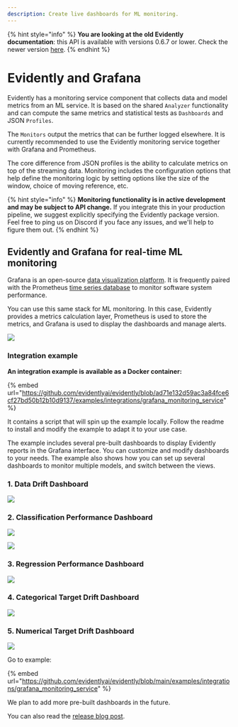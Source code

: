 ```yaml
---
description: Create live dashboards for ML monitoring.
---
```


{% hint style="info" %}
**You are looking at the old Evidently documentation**: this API is available with versions 0.6.7 or lower. Check the newer version [here](https://docs.evidentlyai.com/introduction).
{% endhint %}

# Evidently and Grafana

Evidently has a monitoring service component that collects data and model metrics from an ML service. It is based on the shared `Analyzer` functionality and can compute the same metrics and statistical tests as `Dashboards` and JSON `Profiles`.

The `Monitors` output the metrics that can be further logged elsewhere. It is currently recommended to use the Evidently monitoring service together with Grafana and Prometheus.

The core difference from JSON profiles is the ability to calculate metrics on top of the streaming data. Monitoring includes the configuration options that help define the monitoring logic by setting options like the size of the window, choice of moving reference, etc.

{% hint style="info" %}
**Monitoring functionality is in active development and may be subject to API change.** If you integrate this in your production pipeline, we suggest explicitly specifying the Evidently package version. Feel free to ping us on Discord if you face any issues, and we'll help to figure them out.
{% endhint %}

## Evidently and Grafana for real-time ML monitoring

Grafana is an open-source [data visualization platform](https://github.com/grafana/grafana). It is frequently paired with the Prometheus [time series database](https://github.com/prometheus/prometheus) to monitor software system performance.

You can use this same stack for ML monitoring. In this case, Evidently provides a metrics calculation layer, Prometheus is used to store the metrics, and Grafana is used to display the dashboards and manage alerts.

![](../.gitbook/assets/202201\_evidently\_grafana\_service.png)

### Integration example

**An integration example is available as a Docker container:**

{% embed url="https://github.com/evidentlyai/evidently/blob/ad71e132d59ac3a84fce6cf27bd50b12b10d9137/examples/integrations/grafana_monitoring_service" %}

It contains a script that will spin up the example locally. Follow the readme to install and modify the example to adapt it to your use case.

The example includes several pre-built dashboards to display Evidently reports in the Grafana interface. You can customize and modify dashboards to your needs. The example also shows how you can set up several dashboards to monitor multiple models, and switch between the views.

### 1. Data Drift Dashboard

![](../.gitbook/assets/main/evidently\_monitoring\_main.png)

### 2. Classification Performance Dashboard

![](../.gitbook/assets/grafana\_classification\_0-min.png)

![](../.gitbook/assets/grafana\_classification\_2-min.png)

### 3. Regression Performance Dashboard

![](../.gitbook/assets/grafana\_regression\_1-min.png)

### 4. Categorical Target Drift Dashboard

![](../.gitbook/assets/grafana\_cat\_target\_1-min.png)

### 5. Numerical Target Drift Dashboard

![](../.gitbook/assets/grafana\_num\_target\_1-min.png)

Go to example:

{% embed url="https://github.com/evidentlyai/evidently/blob/main/examples/integrations/grafana_monitoring_service" %}

We plan to add more pre-built dashboards in the future.

You can also read the [release blog post](https://evidentlyai.com/blog/evidently-and-grafana-ml-monitoring-live-dashboards).
